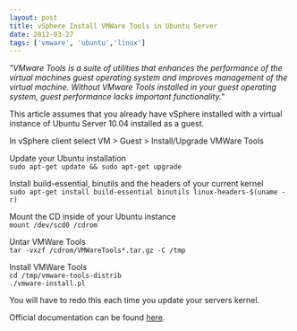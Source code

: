 ```yaml
---
layout: post
title: vSphere Install VMWare Tools in Ubuntu Server
date: 2012-03-27
tags: ['vmware', 'ubuntu','linux']
---
```


<i>"VMware Tools is a suite of utilities that enhances the performance of the virtual machines guest operating system and improves management of the virtual machine. Without VMware Tools installed in your guest operating system, guest performance lacks important functionality."</i>  

This article assumes that you already have vSphere installed with a virtual instance of Ubuntu Server 10.04 installed as a guest.  

In vSphere client select VM &gt; Guest &gt; Install/Upgrade VMWare Tools  

Update your Ubuntu installation  
`sudo apt-get update && sudo apt-get upgrade`  


Install build-essential, binutils and the headers of your current kernel  
`sudo apt-get install build-essential binutils linux-headers-$(uname -r)`  


Mount the CD inside of your Ubuntu instance  
`mount /dev/scd0 /cdrom`  


Untar VMWare Tools  
`tar -vxzf /cdrom/VMWareTools*.tar.gz -C /tmp`  


Install VMWare Tools  
`cd /tmp/vmware-tools-distrib`  
`./vmware-install.pl`  


  
You will have to redo this each time you update your servers kernel.  

Official documentation can be found <a href="http://kb.vmware.com/selfservice/microsites/search.do?cmd=displayKC&docType=kc&docTypeID=DT_KB_1_1&externalId=1022525" target="_blank">here</a>.
